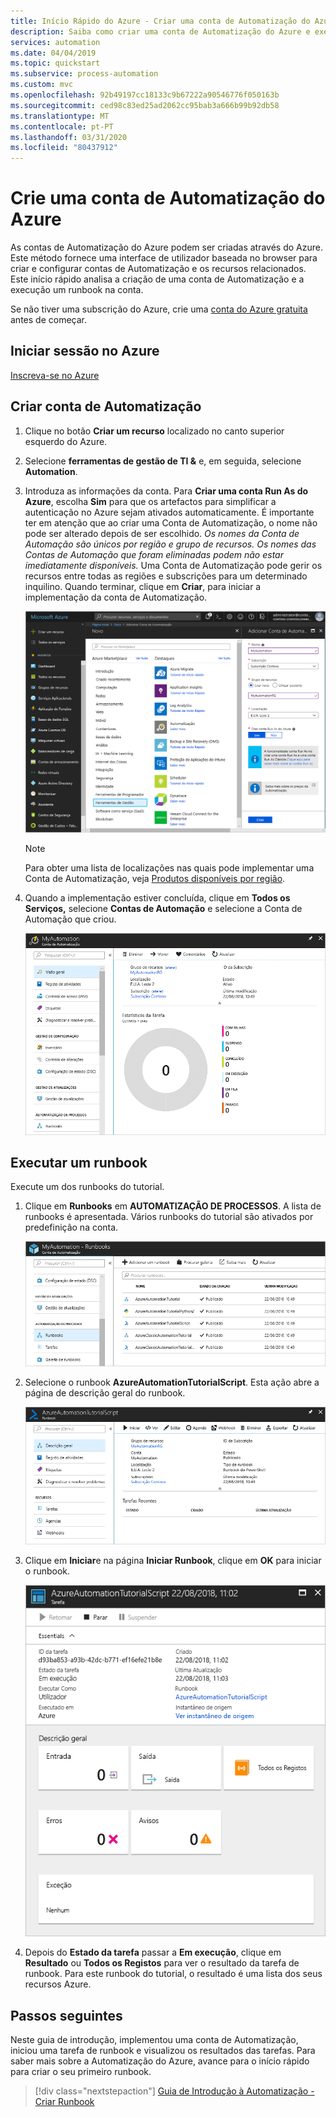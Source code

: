 ```yaml
---
title: Início Rápido do Azure - Criar uma conta de Automatização do Azure | Microsoft Docs
description: Saiba como criar uma conta de Automatização do Azure e executar um runbook
services: automation
ms.date: 04/04/2019
ms.topic: quickstart
ms.subservice: process-automation
ms.custom: mvc
ms.openlocfilehash: 92b49197cc18133c9b67222a90546776f050163b
ms.sourcegitcommit: ced98c83ed25ad2062cc95bab3a666b99b92db58
ms.translationtype: MT
ms.contentlocale: pt-PT
ms.lasthandoff: 03/31/2020
ms.locfileid: "80437912"
---
```

# <a name="create-an-azure-automation-account"></a>Crie uma conta de Automatização do Azure

As contas de Automatização do Azure podem ser criadas através do Azure. Este método fornece uma interface de utilizador baseada no browser para criar e configurar contas de Automatização e os recursos relacionados. Este início rápido analisa a criação de uma conta de Automatização e a execução um runbook na conta.

Se não tiver uma subscrição do Azure, crie uma [conta do Azure gratuita](https://azure.microsoft.com/free/?WT.mc_id=A261C142F) antes de começar.

## <a name="sign-in-to-azure"></a>Iniciar sessão no Azure

[Inscreva-se no Azure](https://portal.azure.com)

## <a name="create-automation-account"></a>Criar conta de Automatização

1. Clique no botão **Criar um recurso** localizado no canto superior esquerdo do Azure.

1. Selecione **ferramentas de gestão de TI &** e, em seguida, selecione **Automation**.

1. Introduza as informações da conta. Para **Criar uma conta Run As do Azure**, escolha **Sim** para que os artefactos para simplificar a autenticação no Azure sejam ativados automaticamente. É importante ter em atenção que ao criar uma Conta de Automatização, o nome não pode ser alterado depois de ser escolhido. *Os nomes da Conta de Automação são únicos por região e grupo de recursos. Os nomes das Contas de Automação que foram eliminadas podem não estar imediatamente disponíveis.* Uma Conta de Automatização pode gerir os recursos entre todas as regiões e subscrições para um determinado inquilino. Quando terminar, clique em **Criar**, para iniciar a implementação da conta de Automatização.

    ![Introduza as informações sobre a conta de Automatização na página](./media/automation-quickstart-create-account/create-automation-account-portal-blade.png)  

    > [!NOTE]
    > Para obter uma lista de localizações nas quais pode implementar uma Conta de Automatização, veja [Produtos disponíveis por região](https://azure.microsoft.com/global-infrastructure/services/?products=automation&regions=all).

1. Quando a implementação estiver concluída, clique em **Todos os Serviços,** selecione **Contas de Automação** e selecione a Conta de Automação que criou.

    ![Descrição geral da conta de Automatização](./media/automation-quickstart-create-account/automation-account-overview.png)

## <a name="run-a-runbook"></a>Executar um runbook

Execute um dos runbooks do tutorial.

1. Clique em **Runbooks** em **AUTOMATIZAÇÃO DE PROCESSOS**. A lista de runbooks é apresentada. Vários runbooks do tutorial são ativados por predefinição na conta.

    ![Lista de runbooks da conta de Automatização](./media/automation-quickstart-create-account/automation-runbooks-overview.png)

1. Selecione o runbook **AzureAutomationTutorialScript**. Esta ação abre a página de descrição geral do runbook.

    ![Descrição geral do runbook](./media/automation-quickstart-create-account/automation-tutorial-script-runbook-overview.png)

1. Clique em **Iniciar**e na página **Iniciar Runbook**, clique em **OK** para iniciar o runbook.

    ![Página de tarefa do runbook](./media/automation-quickstart-create-account/automation-tutorial-script-job.png)

1. Depois do **Estado da tarefa** passar a **Em execução**, clique em **Resultado** ou **Todos os Registos** para ver o resultado da tarefa de runbook. Para este runbook do tutorial, o resultado é uma lista dos seus recursos Azure.

## <a name="next-steps"></a>Passos seguintes

Neste guia de introdução, implementou uma conta de Automatização, iniciou uma tarefa de runbook e visualizou os resultados das tarefas. Para saber mais sobre a Automatização do Azure, avance para o início rápido para criar o seu primeiro runbook.

> [!div class="nextstepaction"]
> [Guia de Introdução à Automatização - Criar Runbook](./automation-quickstart-create-runbook.md)

